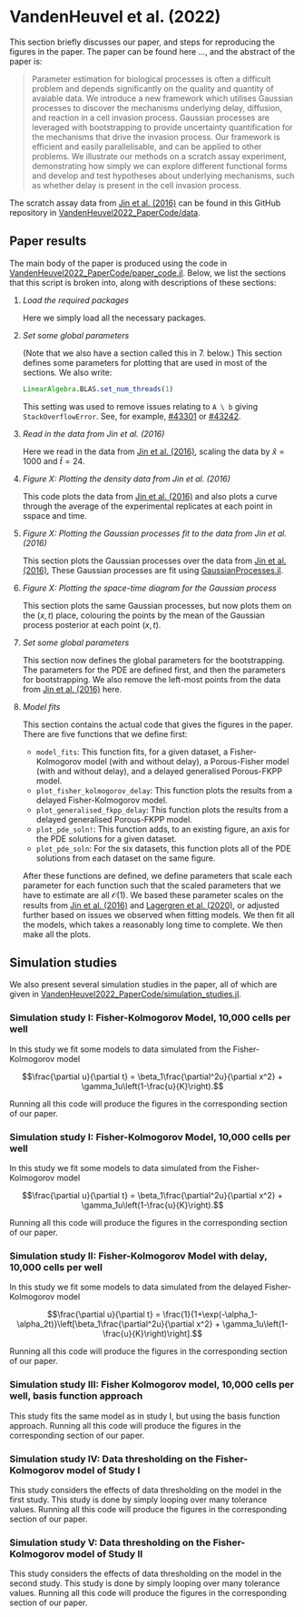 # VandenHeuvel et al. (2022)

This section briefly discusses our paper, and steps for reproducing the figures in the paper. The paper 
can be found here ..., and the abstract of the paper is:

> Parameter estimation for biological processes is often a difficult problem and depends significantly on the quality and quantity of avaiable data. We introduce a new framework which utilises Gaussian processes to discover the mechanisms underlying delay, diffusion, and reaction in a cell invasion process. Gaussian processes are leveraged with bootstrapping to provide uncertainty quantification for the mechanisms that drive the invasion process. Our framework is efficient and easily parallelisable, and can be applied to other problems. We illustrate our methods on a scratch assay experiment, demonstrating how simply we can explore different functional forms and develop and test hypotheses about underlying mechanisms, such as whether delay is present in the cell invasion process.

The scratch assay data from [Jin et al. (2016)](https://doi.org/10.1016/j.jtbi.2015.10.040) can be found in this GitHub repository in [VandenHeuvel2022_PaperCode/data](https://github.com/DanielVandH/EquationLearning.jl/blob/main/VandenHeuvel2022_PaperCode/data).

## Paper results

The main body of the paper is produced using the code in [VandenHeuvel2022_PaperCode/paper_code.jl](https://github.com/DanielVandH/EquationLearning.jl/blob/5466b87ae7ed3d3d171123ddf3d595d881538490/VandenHeuvel2022_PaperCode/paper_code.jl). Below, we list the sections that this script is broken into, along with descriptions of these sections:

1. *Load the required packages*

    Here we simply load all the necessary packages.

2. *Set some global parameters* 

    (Note that we also have a section called this in 7. below.) This section defines some parameters for plotting that are used in most of the sections. We also write:

    ```julia
    LinearAlgebra.BLAS.set_num_threads(1)
    ```

    This setting was used to remove issues relating to `A \ b` giving `StackOverflowError`. See, for example, [#43301](https://github.com/JuliaLang/julia/issues/43301) or [#43242](https://github.com/JuliaLang/julia/issues/43242).

3. *Read in the data from Jin et al. (2016)*

    Here we read in the data from [Jin et al. (2016)](https://doi.org/10.1016/j.jtbi.2015.10.040), scaling the data by $\hat x = 1000$ and $\hat t = 24$.

4. *Figure X: Plotting the density data from Jin et al. (2016)*

    This code plots the data from [Jin et al. (2016)](https://doi.org/10.1016/j.jtbi.2015.10.040) and also plots a curve through the average of the experimental replicates at each point in sspace and time.

5. *Figure X: Plotting the Gaussian processes fit to the data from Jin et al. (2016)*

    This section plots the Gaussian processes over the data from [Jin et al. (2016)](https://doi.org/10.1016/j.jtbi.2015.10.040), These Gaussian processes are fit using [GaussianProcesses.jl](https://github.com/STOR-i/GaussianProcesses.jl).

6. *Figure X: Plotting the space-time diagram for the Gaussian process*

    This section plots the same Gaussian processes, but now plots them on the $(x, t)$ place, colouring the points by the mean of the Gaussian process posterior at each point $(x, t)$.

7. *Set some global parameters* 

    This section now defines the global parameters for the bootstrapping. The parameters for the PDE are defined first, and then the parameters for bootstrapping. We also remove the left-most points from the data from [Jin et al. (2016)](https://doi.org/10.1016/j.jtbi.2015.10.040) here.

8. *Model fits*

    This section contains the actual code that gives the figures in the paper. There are five functions that we define first:

    - `model_fits`: This function fits, for a given dataset, a Fisher-Kolmogorov model (with and without delay), a Porous-Fisher model (with and without delay), and a delayed generalised Porous-FKPP model.
    - `plot_fisher_kolmogorov_delay`: This function plots the results from a delayed Fisher-Kolmogorov model.
    - `plot_generalised_fkpp_delay`: This function plots the results from a delayed generalised Porous-FKPP model.
    - `plot_pde_soln!`: This function adds, to an existing figure, an axis for the PDE solutions for a given dataset.
    - `plot_pde_soln`: For the six datasets, this function plots all of the PDE solutions from each dataset on the same figure.

    After these functions are defined, we define parameters that scale each parameter for each function such that the scaled parameters that we have to estimate are all $\mathcal O(1)$. We based these parameter scales on the results from [Jin et al. (2016)](https://doi.org/10.1016/j.jtbi.2015.10.040) and [Lagergren et al. (2020)](https://doi.org/10.1371/journal.pcbi.1008462), or adjusted further based on issues we observed when fitting models. We then fit all the models, which takes a reasonably long time to complete. We then make all the plots.

## Simulation studies

We also present several simulation studies in the paper, all of which are given in [VandenHeuvel2022_PaperCode/simulation_studies.jl](https://github.com/DanielVandH/EquationLearning.jl/blob/5466b87ae7ed3d3d171123ddf3d595d881538490/VandenHeuvel2022_PaperCode/simulation_studies.jl).

### Simulation study I: Fisher-Kolmogorov Model, 10,000 cells per well

In this study we fit some models to data simulated from the Fisher-Kolmogorov model

```math 
\frac{\partial u}{\partial t} = \beta_1\frac{\partial^2u}{\partial x^2} + \gamma_1u\left(1-\frac{u}{K}\right).
```

Running all this code will produce the figures in the corresponding section of our paper.

### Simulation study I: Fisher-Kolmogorov Model, 10,000 cells per well

In this study we fit some models to data simulated from the Fisher-Kolmogorov model

```math 
\frac{\partial u}{\partial t} = \beta_1\frac{\partial^2u}{\partial x^2} + \gamma_1u\left(1-\frac{u}{K}\right).
```

Running all this code will produce the figures in the corresponding section of our paper.

### Simulation study II: Fisher-Kolmogorov Model with delay, 10,000 cells per well

In this study we fit some models to data simulated from the delayed Fisher-Kolmogorov model

```math 
\frac{\partial u}{\partial t} = \frac{1}{1+\exp(-\alpha_1-\alpha_2t)}\left[\beta_1\frac{\partial^2u}{\partial x^2} + \gamma_1u\left(1-\frac{u}{K}\right)\right].
```

Running all this code will produce the figures in the corresponding section of our paper.

### Simulation study III: Fisher Kolmogorov model, 10,000 cells per well, basis function approach 

This study fits the same model as in study I, but using the basis function approach. Running all this code will produce the figures in the corresponding section of our paper.

### Simulation study IV: Data thresholding on the Fisher-Kolmogorov model of Study I 

This study considers the effects of data thresholding on the model in the first study. This study is done by simply looping over many tolerance values. Running all this code will produce the figures in the corresponding section of our paper.

### Simulation study V: Data thresholding on the Fisher-Kolmogorov model of Study II

This study considers the effects of data thresholding on the model in the second study. This study is done by simply looping over many tolerance values. Running all this code will produce the figures in the corresponding section of our paper.



